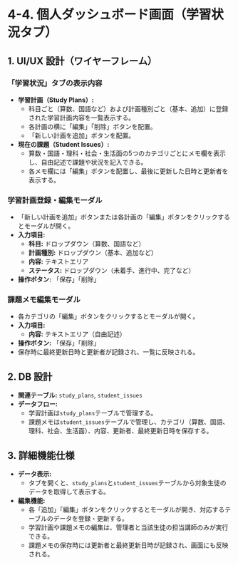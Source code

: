 # 4-4. 個人ダッシュボード画面（学習状況タブ）

## 1. UI/UX 設計（ワイヤーフレーム）

### 「学習状況」タブの表示内容

- **学習計画（Study Plans）:**
  - 科目ごと（算数、国語など）および計画種別ごと（基本、追加）に登録された学習計画内容を一覧表示する。
  - 各計画の横に「編集」「削除」ボタンを配置。
  - 「新しい計画を追加」ボタンを配置。
- **現在の課題（Student Issues）:**
  - 算数・国語・理科・社会・生活面の5つのカテゴリごとにメモ欄を表示し、自由記述で課題や状況を記入できる。
  - 各メモ欄には「編集」ボタンを配置し、最後に更新した日時と更新者を表示する。

### 学習計画登録・編集モーダル

- 「新しい計画を追加」ボタンまたは各計画の「編集」ボタンをクリックするとモーダルが開く。
- **入力項目:**
  - **科目:** ドロップダウン（算数、国語など）
  - **計画種別:** ドロップダウン（基本、追加など）
  - **内容:** テキストエリア
  - **ステータス:** ドロップダウン（未着手、進行中、完了など）
- **操作ボタン:** 「保存」「削除」

### 課題メモ編集モーダル

- 各カテゴリの「編集」ボタンをクリックするとモーダルが開く。
- **入力項目:**
  - **内容:** テキストエリア（自由記述）
- **操作ボタン:** 「保存」「削除」
- 保存時に最終更新日時と更新者が記録され、一覧に反映される。

## 2. DB 設計

- **関連テーブル:** `study_plans`, `student_issues`
- **データフロー:**
  - 学習計画は`study_plans`テーブルで管理する。
  - 課題メモは`student_issues`テーブルで管理し、カテゴリ（算数、国語、理科、社会、生活面）、内容、更新者、最終更新日時を保存する。

## 3. 詳細機能仕様

- **データ表示:**
  - タブを開くと、`study_plans`と`student_issues`テーブルから対象生徒のデータを取得して表示する。
- **編集機能:**
  - 各「追加」「編集」ボタンをクリックするとモーダルが開き、対応するテーブルのデータを登録・更新する。
  - 学習計画や課題メモの編集は、管理者と当該生徒の担当講師のみが実行できる。
  - 課題メモの保存時には更新者と最終更新日時が記録され、画面にも反映される。
